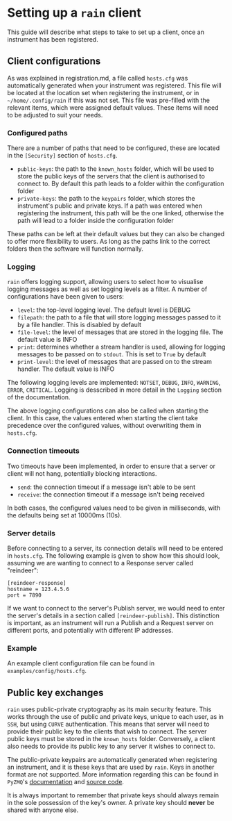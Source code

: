 # Setting up a `rain` client

This guide will describe what steps to take to set up a client, once an instrument has been registered.

## Client configurations

As was explained in registration.md, a file called `hosts.cfg` was automatically generated when your instrument was registered.
This file will be located at the location set when registering the instrument, or in `~/home/.config/rain` if this was not set.
This file was pre-filled with the relevant items, which were assigned default values.
These items will need to be adjusted to suit your needs.

### Configured paths

There are a number of paths that need to be configured, these are located in the `[Security]` section of `hosts.cfg`.

- `public-keys`: the path to the `known_hosts` folder, which will be used to store the public keys of the servers that the client is authorised to connect to. By default this path leads to a folder within the configuration folder
- `private-keys`: the path to the `keypairs` folder, which stores the instrument's public and private keys. If a path was entered when registering the instrument, this path will be the one linked, otherwise the path will lead to a folder inside the configuration folder

These paths can be left at their default values but they can also be changed to offer more flexibility to users.
As long as the paths link to the correct folders then the software will function normally.

### Logging

`rain` offers logging support, allowing users to select how to visualise logging messages as well as set logging levels as a filter.
A number of configurations have been given to users:

- `level`: the top-level logging level. The default level is DEBUG
- `filepath`: the path to a file that will store logging messages passed to it by a file handler. This is disabled by default
- `file-level`: the level of messages that are stored in the logging file. The default value is INFO
- `print`: determines whether a stream handler is used, allowing for logging messages to be passed on to `stdout`. This is set to `True` by default
- `print-level`: the level of messages that are passed on to the stream handler. The default value is INFO

The following logging levels are implemented: `NOTSET`, `DEBUG`, `INFO`, `WARNING`, `ERROR`, `CRITICAL`.
Logging is desscribed in more detail in the `Logging` section of the documentation.

The above logging configurations can also be called when starting the client.
In this case, the values entered when starting the client take precedence over the configured values, without overwriting them in `hosts.cfg`.

### Connection timeouts

Two timeouts have been implemented, in order to ensure that a server or client will not hang, potentially blocking interactions.

- `send`: the connection timeout if a message isn't able to be sent
- `receive`: the connection timeout if a message isn't being received

In both cases, the configured values need to be given in milliseconds, with the defaults being set at 10000ms (10s).

### Server details

Before connecting to a server, its connection details will need to be entered in `hosts.cfg`.
The following example is given to show how this should look, assuming we are wanting to connect to a Response server called "reindeer":

```
[reindeer-response]
hostname = 123.4.5.6
port = 7890
```

If we want to connect to the server's Publish server, we would need to enter the server's details in a section called `[reindeer-publish]`.
This distinction is important, as an instrument will run a Publish and a Request server on different ports, and potentially with different IP addresses.

### Example

An example client configuration file can be found in `examples/config/hosts.cfg`.

## Public key exchanges

`rain` uses public-private cryptography as its main security feature.
This works through the use of public and private keys, unique to each user, as in `SSH`, but using `CURVE` authentication.
This means that server will need to provide their public key to the clients that wish to connect.
The server public keys must be stored in the `known_hosts` folder.
Conversely, a client also needs to provide its public key to any server it wishes to connect to.

The public-private keypairs are automatically generated when registering an instrument, and it is these keys that are used by `rain`.
Keys in another format are not supported.
More information regarding this can be found in `PyZMQ`'s [documentation](https://pyzmq.readthedocs.io/en/latest/api/zmq.auth.html) and [source code](https://github.com/zeromq/pyzmq).

It is always important to remember that private keys should always remain in the sole possession of the key's owner.
A private key should **never** be shared with anyone else.
